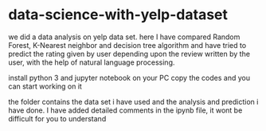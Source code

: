 # data-science-with-yelp-dataset
we did a data analysis on yelp data set. here I have compared Random Forest, K-Nearest neighbor and decision tree algorithm and have tried to predict the rating given by user depending upon the review written by the user, with the help of natural language processing.

install python 3 and jupyter notebook on your PC copy the codes and you can start working on it 

the folder contains the data set i have used and the analysis and prediction i have done. I have added detailed comments in the ipynb file, it wont be difficult for you to understand
